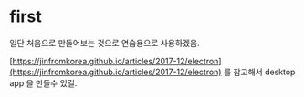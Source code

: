 # first
일단 처음으로 만들어보는 것으로 연습용으로 사용하겠음.

[https://jinfromkorea.github.io/articles/2017-12/electron](https://jinfromkorea.github.io/articles/2017-12/electron) 를 참고해서 desktop app 을 만들수 있길.

